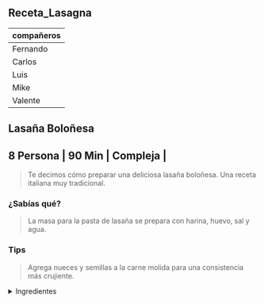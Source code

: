 ## Receta_Lasagna

compañeros    | 
------------- | 
Fernando      | 
Carlos        | 
Luis          |
Mike          |
Valente       |


## Lasaña Boloñesa 


8 Persona | 90 Min | Compleja |
-------------------------------


> Te decimos cómo preparar una deliciosa lasaña boloñesa. Una receta italiana muy tradicional.

### ¿Sabías qué?

> La masa para la pasta de lasaña se prepara con harina, huevo, sal y agua.

### Tips 

> Agrega nueces y semillas a la carne molida para una consistencia más crujiente.


<details>
<summary markdown="span">Ingredientes</summary>
### Para la salsa

### PASO 1

- 1 kilogramos de tomate (jitomate) hervido

- 2 cubos de 21 gramos de Knorr Romate

- 2 cucharadas de aceite de oliva

- 1/2 cebolla picada

- 5 hojas de albaca seca

- 1 cucharada de orégano seco


### Para el relleno y la pasta

![alt text](https://assets.unileversolutions.com/recipes-v2/109130.jpg?imwidth=1600)

<details>
  <summary markdown="span">PASO 2</summary>

 
 
- 1/4 de cucharadita de pimienta negra molida

- 2 cucharadas de aceite

- 1/2 cebolla blanca finamente picada

- 1 diente de ajo finamente picado

- 2 tazas de pimiento morrón verde finamente picado

- 400 gramos de carne molida de res (magra y baja en grasa)

- 1 cucharada de **Knorr®** Costilla Jugosa

- 12 láminas de pasta para lasaña precocida

- 1/4 de cucharadita de canela molida

- 150 gramos de queso mozzarella rallado

- 10 hojas de albahaca fresca


<div class="panel panel-default">
  <div class="panel-body">
    Nota
  </div>
  <div class="panel-footer">Puedes usar el sazonador que gustes.</div>
</div>



![image](https://www.elsoldetoluca.com.mx/incoming/5m9t1h-garfield.jpg/alternates/LANDSCAPE_768/garfield.jpg)


  
</details>


### Dale clik a la imagen para ver el video 


[![Puedes ver el video](
https://simplementerecetas.com/wp-content/uploads/2017/12/lasa%C3%B1a-750x499.jpg)](https://www.youtube.com/watch?v=twMG35nCQ1g "Puedes ver el video")


<!-- codigo parte 3 receta CARLOS CELERINO SANCHEZ ISLAS -->
## Método de preparación
Para la salsa de tomate  
<!-- linea doble horizontal-->
----
__________
<!-- tabla de ingredientes-->
<table>
    <tr>
        <td>Paso 1
        </tr>
   <tr>
        <td> Precalentar el horno a 180 °C. Licuar el jitomate con los cubos de Knorr® Tomate. Colar y reservar.
   <tr>
        <td>Paso 2
        </tr>
   <tr>
        <td> Calentar el aceite de oliva y freír ligeramente la cebolla picada.
   <tr>
        <td>Paso 3
        </tr>
   <tr>
        <td>Verter la salsa de tomate (jitomate) licuada y una vez que suelte el hervor añadir la albahaca y el orégano.
        </table>

<!-- linea doble horizontal-->
----
__________
Para la pasta y la boloñesa
<!-- tabla de ingredientes 2-->
<table>
    <tr>
        <td>Paso 1
        </tr>
   <tr>
        <td>Calentar el aceite y freír la cebolla picada con el ajo y el pimiento. Una vez que cambien de color (blanco a transparente) agregar la carne y cocinar hasta que se dore.
    <tr>
        <td>Paso 2
        </tr>
   <tr>
        <td>Sazonar con Knorr® Costilla Jugosa, pimienta y canela. Reservar.
   <tr>
        <td>Paso 3
        </tr>
   <tr>
        <td>En un molde para horno previamente engrasado, colocar una base de salsa y una capa de la carne molida. Cubrir con una capa de láminas de lasaña.
    <tr>
        <td>Paso 4
        </tr>
   <tr>
        <td>Añadir más salsa, más carne y cubrir nuevamente con pasta. repetir estos pasos hasta llenar el molde.
   <tr>
        <td>Paso 5
        </tr>
   <tr>
        <td>Terminan on una capa de salsa de tomate. Repartir el queso mozzarella sobre la lasaña y cubrir con papel aluminio.
    <tr>
        <td>Paso 6
        </tr>
   <tr>
        <td>Hornear a 180°C durante 35 a 50 minutos.
   <tr>
        <td>Paso 7
        </tr>
   <tr>
        <td>Cinco minutos antes de sacar la lasaña del horno, retira el papel aluminio para lograr que el queso se dore de manera uniforme.
    <tr>
        <td>Paso 8
        </tr>
   <tr>
        <td>Sirve y decora con hojas de albahaca fresca.
        </table>
        
<!-- linea doble horizontal-->
----
__________

<!-- FIN codigo parte 3 receta CARLOS CELERINO SANCHEZ ISLAS -->